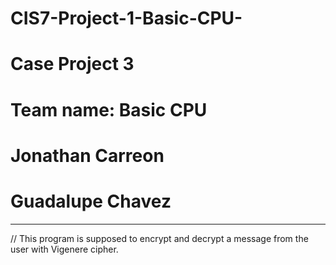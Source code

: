 # CIS7-Project-1-Basic-CPU-
# Case Project 3
# Team name: Basic CPU
# Jonathan Carreon
# Guadalupe Chavez

**************************************

// This program is supposed to encrypt and decrypt a message from the user with Vigenere cipher.

